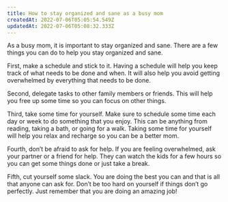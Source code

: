 ```yaml
---
title: How to stay organized and sane as a busy mom
createdAt: 2022-07-06T05:05:54.549Z
updatedAt: 2022-07-06T05:08:32.333Z
---
```


As a busy mom, it is important to stay organized and sane. There are a few things you can do to help you stay organized and sane.

First, make a schedule and stick to it. Having a schedule will help you keep track of what needs to be done and when. It will also help you avoid getting overwhelmed by everything that needs to be done.

Second, delegate tasks to other family members or friends. This will help you free up some time so you can focus on other things.

Third, take some time for yourself. Make sure to schedule some time each day or week to do something that you enjoy. This can be anything from reading, taking a bath, or going for a walk. Taking some time for yourself will help you relax and recharge so you can be a better mom.

Fourth, don’t be afraid to ask for help. If you are feeling overwhelmed, ask your partner or a friend for help. They can watch the kids for a few hours so you can get some things done or just take a break.

Fifth, cut yourself some slack. You are doing the best you can and that is all that anyone can ask for. Don’t be too hard on yourself if things don’t go perfectly. Just remember that you are doing an amazing job!
